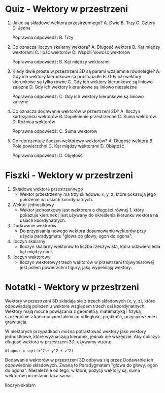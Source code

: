  # Quiz - Wektory w przestrzeni

1. Jakie są składowe wektora przestrzennego?
   A. Dwie
   B. Trzy
   C. Cztery
   D. Jedna

   Poprawna odpowiedź: B. Trzy

2. Co oznacza iloczyn skalarny wektora?
   A. Długość wektora
   B. Kąt między wektorami
   C. Ilość wektorów
   D. Współliniowość wektorów

   Poprawna odpowiedź: B. Kąt między wektorami

3. Kiedy dwie proste w przestrzeni 3D są parami wzajemnie równoległe?
   A. Gdy ich wektory kierunkowe sa prostopadłe
   B. Gdy ich wektory kierunkowe są tylko równe
   C. Gdy ich wektory kierunkowe są liniowo zależne
   D. Gdy ich wektory kierunkowe są liniowo niezależne

   Poprawna odpowiedź: C. Gdy ich wektory kierunkowe są liniowo zależne

4. Co oznacza dodawanie wektorów w przestrzeni 3D?
   A. Iloczyn kartezjański wektorów
   B. Dopełnienie przestrzenne
   C. Suma wektorów
   D. Różnica wektorów

   Poprawna odpowiedź: C. Suma wektorów

5. Co reprezentuje iloczyn wektorowy wektorów?
   A. Długość wektora
   B. Pole powierzchni
   C. Kąt między wektorami
   D. Objętość

   Poprawna odpowiedź: D. Objętość

# Fiszki - Wektory w przestrzeni

1. Składowe wektora przestrzennego
   - Wektor przestrzenny ma trzy składowe: x, y, z, które pokazują jego położenie na osiach koordynatnych.
2. Wektor jednostkowy
   - Wektor jednostkowy jest wektorem o długości równej 1, który pokazuje kierunek i jest używany do określenia kierunku wektora na osiach koordynatnych.
3. Dodawanie wektorów
   - Do przypisania nowego wektora dosumowaniu wektorów przy użyciu paradygmatu "głowa do głowy, ogon do ogona".
4. Iloczyn skalarny
   - Iloczyn skalarny wektorów to liczba rzeczywista, która odzwierciedla kąt między nimi.
5. Iloczyn wektorowy
   - Iloczyn wektorowy trzech wektorów w przestrzeni trójwymiarowej jest polem powierzchni figury, jaką wypełniają wektory.

# Notatki - Wektory w przestrzeni

Wektory w przestrzeni 3D składają się z trzech składowych (x, y, z), które odpowiadają położeniu wektora względem trzech osi koordynatnych. Wektory mają mocne powiązania z geometrią, matematyką i fizyką, szczególnie z koncepcjami takimi co odległość, prędkość, przyspieszenie i grawitacja.

W niektórych przypadkach można potraktować wektory jako wektory jednostkowe, które wyznaczają kierunek, jednak nie wszędzie. Aby obliczyć długość wektora w przestrzeni 3D, używamy wzoru:

`dlugosc = sqrt(x^2 + y^2 + z^2)`

Dodawanie wektorów w przestrzeni 3D odbywa się przez Dodawanie ich odpowiednio składowych. Zwaną to Paradygmatem "głowa do głowy, ogon do ogona". Niezależnie od tego, w której pozycji wektory są, suma wektorów pozostanie taka sama.

Iloczyn skalarn